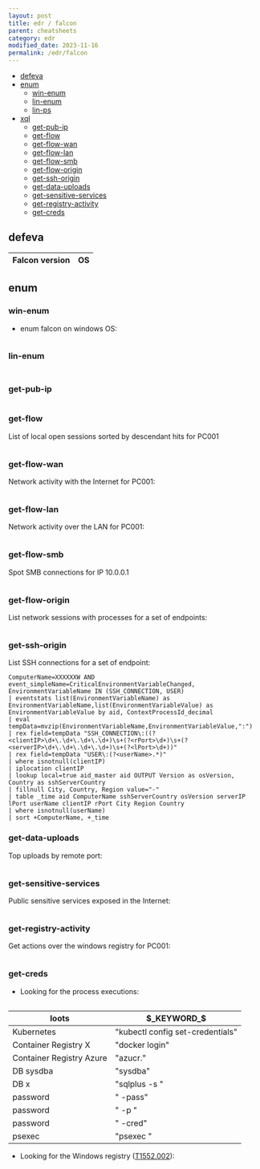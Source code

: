 ```yaml
---
layout: post
title: edr / falcon
parent: cheatsheets
category: edr
modified_date: 2023-11-16
permalink: /edr/falcon
---
```


<!-- vscode-markdown-toc -->
* [defeva](#defeva)
* [enum](#enum)
	* [win-enum](#win-enum)
	* [lin-enum](#lin-enum)
	* [lin-ps](#lin-ps)
* [xql](#xql)
	* [get-pub-ip](#get-pub-ip)
	* [get-flow](#get-flow)
	* [get-flow-wan](#get-flow-wan)
	* [get-flow-lan](#get-flow-lan)
	* [get-flow-smb](#get-flow-smb)
	* [get-flow-origin](#get-flow-origin)
	* [get-ssh-origin](#get-flow-origin)
	* [get-data-uploads](#get-data-uploads)
	* [get-sensitive-services](#get-sensitive-services)
	* [get-registry-activity](#get-registry-activity)
	* [get-creds](#get-creds)

<!-- vscode-markdown-toc-config
	numbering=false
	autoSave=true
	/vscode-markdown-toc-config -->
<!-- /vscode-markdown-toc -->

## <a name='defeva'></a>defeva

| Falcon version | OS |
|-------------------|----|


## <a name='enum'></a>enum

### <a name='win-enum'></a>win-enum

* enum falcon on windows OS:
```powershell

```

### <a name='lin-enum'></a>lin-enum

```bash
```

## <a name='xql'></a>

### <a name='get-pub-ip'></a>get-pub-ip
```

```


### <a name='get-flow'></a>get-flow

List of local open sessions sorted by descendant hits for PC001
```
```

### <a name='get-flow-wan'></a>get-flow-wan
Network activity with the Internet for PC001:
```
```

### <a name='get-flow-lan'></a>get-flow-lan

Network activity over the LAN for PC001:
```
```

### <a name='get-flow-smb'></a>get-flow-smb

Spot SMB connections for IP 10.0.0.1
```
```

### <a name='get-flow-origin'></a>get-flow-origin

List network sessions with processes for a set of endpoints:
```
```

### <a name='get-flow-origin'></a>get-ssh-origin

List SSH connections for a set of endpoint:
```
ComputerName=XXXXXXW AND event_simpleName=CriticalEnvironmentVariableChanged, EnvironmentVariableName IN (SSH_CONNECTION, USER) 
| eventstats list(EnvironmentVariableName) as EnvironmentVariableName,list(EnvironmentVariableValue) as EnvironmentVariableValue by aid, ContextProcessId_decimal
| eval tempData=mvzip(EnvironmentVariableName,EnvironmentVariableValue,":")
| rex field=tempData "SSH_CONNECTION\:((?<clientIP>\d+\.\d+\.\d+\.\d+)\s+(?<rPort>\d+)\s+(?<serverIP>\d+\.\d+\.\d+\.\d+)\s+(?<lPort>\d+))"
| rex field=tempData "USER\:(?<userName>.*)"
| where isnotnull(clientIP)
| iplocation clientIP
| lookup local=true aid_master aid OUTPUT Version as osVersion, Country as sshServerCountry
| fillnull City, Country, Region value="-"
| table _time aid ComputerName sshServerCountry osVersion serverIP lPort userName clientIP rPort City Region Country
| where isnotnull(userName)
| sort +ComputerName, +_time
```

### <a name='get-data-uploads'></a>get-data-uploads

Top uploads by remote port:
```
```

### <a name='get-sensitive-services'></a>get-sensitive-services
Public sensitive services exposed in the Internet:
```
```

### <a name='get-registry-activity'></a>get-registry-activity
Get actions over the windows registry for PC001:
```
```

### <a name='get-creds'></a>get-creds
* Looking for the process executions:
```sh
```

| loots | $_KEYWORD_$ |
|-------|----------------------------|
| Kubernetes | "kubectl config set-credentials" |
| Container Registry X | "docker login" |  
| Container Registry Azure | "azucr." |
| DB sysdba | "sysdba" |
| DB x | "sqlplus -s " |
| password | " -pass" |
| password | " -p " |
| password | " -cred" |
| psexec | "psexec " |

* Looking for the Windows registry ([T1552.002](https://attack.mitre.org/techniques/T1552/002/)):
```sh
```


